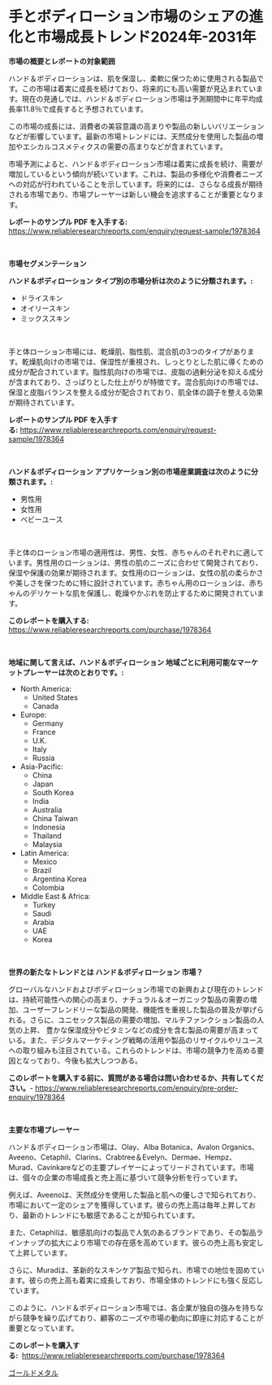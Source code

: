 <p><h1>手とボディローション市場のシェアの進化と市場成長トレンド2024年-2031年</h1></p><p><strong>市場の概要とレポートの対象範囲</strong></p>
<p><p>ハンド＆ボディローションは、肌を保湿し、柔軟に保つために使用される製品です。この市場は着実に成長を続けており、将来的にも高い需要が見込まれています。現在の見通しでは、ハンド＆ボディローション市場は予測期間中に年平均成長率11.8％で成長すると予想されています。</p><p>この市場の成長には、消費者の美容意識の高まりや製品の新しいバリエーションなどが影響しています。最新の市場トレンドには、天然成分を使用した製品の増加やエシカルコスメティクスの需要の高まりなどが含まれています。</p><p>市場予測によると、ハンド＆ボディローション市場は着実に成長を続け、需要が増加しているという傾向が続いています。これは、製品の多様化や消費者ニーズへの対応が行われていることを示しています。将来的には、さらなる成長が期待される市場であり、市場プレーヤーは新しい機会を追求することが重要となります。</p></p>
<p><strong>レポートのサンプル PDF を入手する:</strong> <a href="https://www.reliableresearchreports.com/enquiry/request-sample/1978364">https://www.reliableresearchreports.com/enquiry/request-sample/1978364</a></p>
<p>&nbsp;</p>
<p><strong>市場セグメンテーション</strong></p>
<p><strong>ハンド＆ボディローション タイプ別の市場分析は次のように分類されます。:</strong></p>
<p><ul><li>ドライスキン</li><li>オイリースキン</li><li>ミックススキン</li></ul></p>
<p>&nbsp;</p>
<p><p>手と体ローション市場には、乾燥肌、脂性肌、混合肌の3つのタイプがあります。乾燥肌向けの市場では、保湿性が重視され、しっとりとした肌に導くための成分が配合されています。脂性肌向けの市場では、皮脂の過剰分泌を抑える成分が含まれており、さっぱりとした仕上がりが特徴です。混合肌向けの市場では、保湿と皮脂バランスを整える成分が配合されており、肌全体の調子を整える効果が期待されています。</p></p>
<p><strong>レポートのサンプル PDF を入手する:</strong>&nbsp;<a href="https://www.reliableresearchreports.com/enquiry/request-sample/1978364">https://www.reliableresearchreports.com/enquiry/request-sample/1978364</a></p>
<p>&nbsp;</p>
<p><strong> ハンド＆ボディローション アプリケーション別の市場産業調査は次のように分類されます。:</strong></p>
<p><ul><li>男性用</li><li>女性用</li><li>ベビーユース</li></ul></p>
<p>&nbsp;</p>
<p><p>手と体のローション市場の適用性は、男性、女性、赤ちゃんのそれぞれに適しています。男性用のローションは、男性の肌のニーズに合わせて開発されており、保湿や保護の効果が期待されます。女性用のローションは、女性の肌の柔らかさや美しさを保つために特に設計されています。赤ちゃん用のローションは、赤ちゃんのデリケートな肌を保護し、乾燥やかぶれを防止するために開発されています。</p></p>
<p><strong>このレポートを購入する:</strong>&nbsp; <a href="https://www.reliableresearchreports.com/purchase/1978364">https://www.reliableresearchreports.com/purchase/1978364</a></p>
<p>&nbsp;</p>
<p><strong>地域に関して言えば、ハンド＆ボディローション 地域ごとに利用可能なマーケットプレーヤーは次のとおりです。:</strong></p>
<p><ul>
    <li>
        North America:
        <ul>
            <li>United States</li>
            <li>Canada</li>
        </ul>
    </li>
    <li>
        Europe:
        <ul>
            <li>Germany</li>
            <li>France</li>
            <li>U.K.</li>
            <li>Italy</li>
            <li>Russia</li>
        </ul>
    </li>
    <li>
        Asia-Pacific:
        <ul>
            <li>China</li>
            <li>Japan</li>
            <li>South Korea</li>
            <li>India</li>
            <li>Australia</li>
            <li>China Taiwan</li>
            <li>Indonesia</li>
            <li>Thailand</li>
            <li>Malaysia</li>
        </ul>
    </li>
    <li>
        Latin America:
        <ul>
            <li>Mexico</li>
            <li>Brazil</li>
            <li>Argentina Korea</li>
            <li>Colombia</li>
        </ul>
    </li>
    <li>
        Middle East & Africa:
        <ul>
            <li>Turkey</li>
            <li>Saudi</li>
            <li>Arabia</li>
            <li>UAE</li>
            <li>Korea</li>
        </ul>
    </li>
    </ul></p>
<p>&nbsp;</p>
<p><strong>世界の新たなトレンドとは ハンド＆ボディローション 市場？</strong></p>
<p><p>グローバルなハンドおよびボディローション市場での新興および現在のトレンドは、持続可能性への関心の高まり、ナチュラル＆オーガニック製品の需要の増加、ユーザーフレンドリーな製品の開発、機能性を重視した製品の普及が挙げられる。さらに、ユニセックス製品の需要の増加、マルチファンクション製品の人気の上昇、 豊かな保湿成分やビタミンなどの成分を含む製品の需要が高まっている。また、デジタルマーケティング戦略の活用や製品のリサイクルやリユースへの取り組みも注目されている。これらのトレンドは、市場の競争力を高める要因となっており、今後も拡大しつつある。</p></p>
<p><strong>このレポートを購入する前に、質問がある場合は問い合わせるか、共有してください。</strong>- <a href="https://www.reliableresearchreports.com/enquiry/pre-order-enquiry/1978364">https://www.reliableresearchreports.com/enquiry/pre-order-enquiry/1978364</a></p>
<p>&nbsp;</p>
<p><strong>主要な市場プレーヤー</strong></p>
<p><p>ハンド＆ボディローション市場は、Olay、Alba Botanica、Avalon Organics、Aveeno、Cetaphil、Clarins、Crabtree＆Evelyn、Dermae、Hempz、Murad、Cavinkareなどの主要プレイヤーによってリードされています。市場は、個々の企業の市場成長と売上高に基づいて競争分析を行っています。</p><p>例えば、Aveenoは、天然成分を使用した製品と肌への優しさで知られており、市場において一定のシェアを獲得しています。彼らの売上高は毎年上昇しており、最新のトレンドにも敏感であることが知られています。</p><p>また、Cetaphilは、敏感肌向けの製品で人気のあるブランドであり、その製品ラインナップの拡大により市場での存在感を高めています。彼らの売上高も安定して上昇しています。</p><p>さらに、Muradは、革新的なスキンケア製品で知られ、市場での地位を固めています。彼らの売上高も着実に成長しており、市場全体のトレンドにも強く反応しています。</p><p>このように、ハンド＆ボディローション市場では、各企業が独自の強みを持ちながら競争を繰り広げており、顧客のニーズや市場の動向に即座に対応することが重要となっています。</p></p>
<p><strong>このレポートを購入する:</strong>&nbsp;&nbsp;<a href="https://www.reliableresearchreports.com/purchase/1978364">https://www.reliableresearchreports.com/purchase/1978364</a></p>
<p><p><a href="https://github.com/nemesis2824/Market-Research-Report-List-1/blob/main/748393011062.md">ゴールドメタル</a></p></p>
